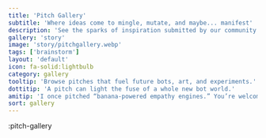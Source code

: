 ```yaml
---
title: 'Pitch Gallery'
subtitle: 'Where ideas come to mingle, mutate, and maybe... manifest'
description: 'See the sparks of inspiration submitted by our community.'
gallery: 'story'
image: 'story/pitchgallery.webp'
tags: ['brainstorm']
layout: 'default'
icon: fa-solid:lightbulb
category: gallery
tooltip: 'Browse pitches that fuel future bots, art, and experiments.'
dottitip: 'A pitch can light the fuse of a whole new bot world.'
amitip: 'I once pitched “banana-powered empathy engines.” You’re welcome.'
sort: gallery
---
```

:pitch-gallery
